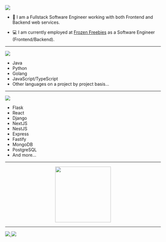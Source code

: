 <img src="https://img.shields.io/badge/About%20Me-orange?style=for-the-badge&color=2D2727" />

- :telescope: I am a Fullstack Software Engineer working with both Frontend and Backend web services.

- :computer: I am currently employed at [Frozen Freebies](https://twitter.com/freebiesfrozen) as a Software Engineer (Frontend/Backend).

---

<img src="https://img.shields.io/badge/PROGRAMMING%20LANGUAGES-orange?style=for-the-badge&color=413543" />

- Java
- Python
- Golang
- JavaScript/TypeScript
- Other languages on a project by project basis...

---

<img src="https://img.shields.io/badge/FRAMEWORKS-orange?style=for-the-badge&color=8F43EE" />

- Flask
- React
- Django
- NextJS
- NestJS
- Express
- Fastify
- MongoDB
- PostgreSQL
- And more...

---

<div align="center">
  <a href="https://github.com/Ursulino204">
  <img height="180em" src="https://github-readme-stats.vercel.app/api?env=PAT_1&username=dracoDevs&show_icons=true&theme=dark&include_all_commits=true&count_private=true"/>
</div>

---

<img src="https://img.shields.io/badge/dracoDevs-%231DA1F2.svg?style=&logo=twitter&logoColor=white" /> <img src="https://img.shields.io/badge/Draco%230069-%235865F2.svg?style=&logo=discord&logoColor=white" />
